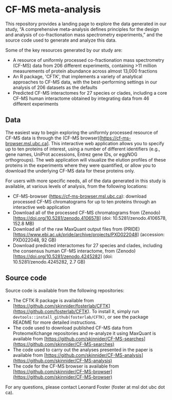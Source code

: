 # CF-MS meta-analysis

This repository provides a landing page to explore the data generated in our study, “A comprehensive meta-analysis defines principles for the design and analysis of co-fractionation mass spectrometry experiments,” and the source code used to generate and analyze this data.

Some of the key resources generated by our study are:

- A resource of uniformly processed co-fractionation mass spectrometry (CF-MS) data from 206 different experiments, containing >11 million measurements of protein abundance across almost 13,000 fractions
- An R package, 'CFTK', that implements a variety of analytical approaches to CF-MS data, with the best-performing settings in our analysis of 206 datasets as the defaults
- Predicted CF-MS interactomes for 27 species or clades, including a core CF-MS human interactome obtained by integrating data from 46 different experiments

## Data

The easiest way to begin exploring the uniformly processed resource of CF-MS data is through the (CF-MS browser)[https://cf-ms-browser.msl.ubc.ca]. This interactive web application allows you to specify up to ten proteins of interest, using a number of different identifiers (e.g., gene names, UniProt accessions, Entrez gene IDs, or eggNOG orthogroups). The web application will visualize the elution profiles of these proteins in the experiments where they were quantified, or allow you to download the underlying CF-MS data for these proteins only. 

For users with more specific needs, all of the data generated in this study is available, at various levels of analysis, from the following locations:

- CF-MS-browser (https://cf-ms-browser.msl.ubc.ca): download processed CF-MS chromatograms for up to ten proteins through an interactive web application
- Download all of the processed CF-MS chromatograms from (Zenodo)[https://doi.org/10.5281/zenodo.4106578] (doi: 10.5281/zenodo.4106578, 152.8 MB)
- Download all of the raw MaxQuant output files from (PRIDE)[https://www.ebi.ac.uk/pride/archive/projects/PXD022048] (accession: PXD022048, 92 GB)
- Download predicted interactomes for 27 species and clades, including the consensus human CF-MS interactome, from (Zenodo)[https://doi.org/10.5281/zenodo.4245282] (doi: 10.5281/zenodo.4245282, 2.7 GB)

## Source code 

Source code is available from the following repositories:

- The CFTK R package is available from [https://github.com/skinnider/fosterlab/CFTK](https://github.com/fosterlab/CFTK). To install it, simply run `devtools::install_github(fosterlab/CFTK)`, or see the package README for more detailed instructions.
- The code used to download published CF-MS data from ProteomeXchange repositories and re-analyze it using MaxQuant is available from [https://github.com/skinnider/CF-MS-searches](https://github.com/skinnider/CF-MS-searches)
- The code used to carry out the analyses presented in the paper is available from [https://github.com/skinnider/CF-MS-analysis](https://github.com/skinnider/CF-MS-analysis)
- The code for the CF-MS browser is available from [https://github.com/skinnider/CF-MS-browser](https://github.com/skinnider/CF-MS-browser)

For any questions, please contact Leonard Foster (foster at msl dot ubc dot ca). 

